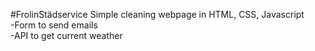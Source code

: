 #FrolinStädservice
Simple cleaning webpage in HTML, CSS, Javascript
<br/>
 -Form to send emails
 <br/>
 -API to get current weather
